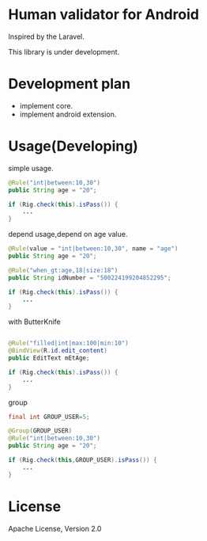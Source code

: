 # Human validator for Android

Inspired by the Laravel.

This library is under development.

# Development plan

* implement core.
* implement android extension.

# Usage(Developing)
simple usage.
```java
@Rule("int|between:10,30")
public String age = "20";

if (Rig.check(this).isPass()) {
    ...
}
```

depend usage,depend on age value.
```java
@Rule(value = "int|between:10,30", name = "age")
public String age = "20";

@Rule("when_gt:age,18|size:18")
public String idNumber = "500224199204852295";

if (Rig.check(this).isPass()) {
    ...
}
```

with ButterKnife
```java

@Rule("filled|int|max:100|min:10")
@BindView(R.id.edit_content)
public EditText mEtAge;

if (Rig.check(this).isPass()) {
    ...
}
```

group
```java
final int GROUP_USER=5;

@Group(GROUP_USER)
@Rule("int|between:10,30")
public String age = "20";

if (Rig.check(this,GROUP_USER).isPass()) {
    ...
}
```

# License
Apache License, Version 2.0

